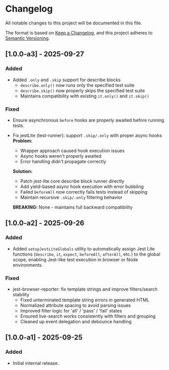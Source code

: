 ﻿# Changelog
All notable changes to this project will be documented in this file.

The format is based on [Keep a Changelog](https://keepachangelog.com/en/1.0.0/),
and this project adheres to [Semantic Versioning](https://semver.org/spec/v2.0.0.html).

## [1.0.0-a3] - 2025-09-27
### Added
- Added `.only` and `.skip` support for describe blocks
  - `describe.only()` now runs only the specified test suite
  - `describe.skip()` now properly skips the specified test suite
  - Maintains compatibility with existing `it.only()` and `it.skip()`

### Fixed
- Ensure asynchronous `before` hooks are properly awaited before running tests.
- Fix jestLite (test-runner): support `.skip/.only` with proper async hooks
  **Problem:** 
  - Wrapper approach caused hook execution issues
  - Async hooks weren't properly awaited  
  - Error handling didn't propagate correctly

  **Solution:**
  - Patch jest-lite core describe block runner directly
  - Add yield-based async hook execution with error bubbling
  - Failed `beforeAll` now correctly fails tests instead of skipping
  - Maintain recursive `.skip/.only` filtering behavior

  **BREAKING:** None - maintains full backward compatibility


## [1.0.0-a2] - 2025-09-26
### Added
- Added `setupJestLiteGlobals` utility to automatically assign Jest Lite functions (`describe`, `it`, `expect`, `beforeAll`, `afterAll`, etc.) to the global scope, enabling Jest-like test execution in browser or Node environments.

### Fixed
- jest-browser-reporter: fix template strings and improve filters/search stability
  - Fixed unterminated template string errors in generated HTML
  - Normalized attribute spacing to avoid parsing issues
  - Improved filter logic for 'all' / 'pass' / 'fail' states
  - Ensured live-search works consistently with filters and grouping
  - Cleaned up event delegation and debounce handling


## [1.0.0-a1] - 2025-09-25

### Added
- Initial internal release.
